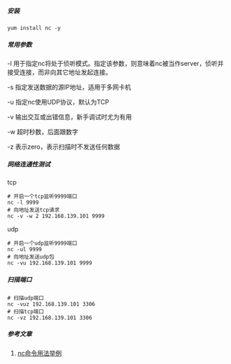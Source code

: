 ##### 安装

```shell
yum install nc -y
```

##### 常用参数

-l	用于指定nc将处于侦听模式。指定该参数，则意味着nc被当作server，侦听并接受连接，而非向其它地址发起连接。

-s 	指定发送数据的源IP地址，适用于多网卡机 

-u	指定nc使用UDP协议，默认为TCP

-v	输出交互或出错信息，新手调试时尤为有用

-w	超时秒数，后面跟数字 

-z	表示zero，表示扫描时不发送任何数据

##### 网络连通性测试

tcp

```shell
# 开启一个tcp监听9999端口
nc -l 9999
# 向地址发送tcp请求
nc -v -w 2 192.168.139.101 9999
```

udp

```shell
# 开启一个udp监听9999端口
nc -ul 9999
# 向地址发送udp包
nc -vu 192.168.139.101 9999
```

##### 扫描端口

```shell
# 扫描udp端口
nc -vuz 192.168.139.101 3306
# 扫描tcp端口
nc -vz 192.168.139.101 3306
```

##### 参考文章

1. [nc命令用法举例](https://blog.csdn.net/GNNUXXL/article/details/122299540)